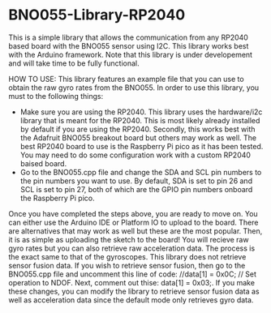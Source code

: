 # BNO055-Library-RP2040
This is a simple library that allows the communication from any RP2040 based board with the BNO055 sensor using I2C. This library
works best with the Arduino framework. Note that this library is under developement and will take time to be fully functional.


HOW TO USE:
This library features an example file that you can use to obtain the raw gyro rates from the BNO055. In order to use this library, 
you must to the following things:
- Make sure you are using the RP2040. This library uses the hardware/i2c library that is meant for the RP2040. 
  This is most likely already installed by default if you are using the RP2040. Secondly, this works best with the Adafruit BNO055
  breakout board but others may work as well. The best RP2040 board to use is the Raspberry Pi pico as it has been tested. 
  You may need to do some configuration work with a custom RP2040 baised board.
- Go to the BNO055.cpp file and change the SDA and SCL pin numbers to the pin numbers you want to use. 
  By default, SDA is set to pin 26 and SCL is set to pin 27, both of which are the GPIO pin numbers onboard the Raspberry Pi pico.
 
 
Once you have completed the steps above, you are ready to move on. You can either use the Arduino IDE or Platform IO to upload to the board. 
There are alternatives that may work as well but these are the most popular. Then, it is as simple as uploading the sketch to the board!
You will recieve raw gyro rates but you can also retrieve raw acceleration data. The process is the exact same to that of the gyroscopes.
This library does not retrieve sensor fusion data. If you wish to retrieve sensor fusion, then go to the BNO055.cpp file and uncomment 
this line of code:  //data[1] = 0x0C; // Set operation to NDOF. Next, comment out thise: data[1] = 0x03;. If you make these changes, 
you can modify the library to retrieve sensor fusion data as well as acceleration data since the default mode only retrieves gyro data.


  

